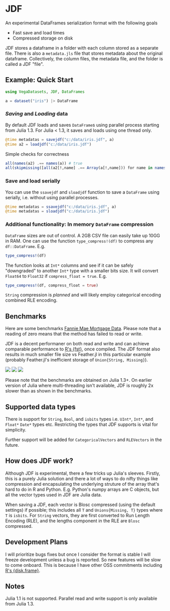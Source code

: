 # JDF
An experimental DataFrames serialization format with the following goals
* Fast save and load times
* Compressed storage on disk

JDF stores a dataframe in a folder with each column stored as a separate file. There is also a `metadata.jls` file that stores metadata about the original dataframe. Collectively, the column files, the metadata file, and the folder is called a JDF "file".

## Example: Quick Start

```julia
using VegaDatasets, JDF, DataFrames

a = dataset("iris") |> DataFrame
```

### *Saving* and *Loading* data
By default JDF loads and saves `DataFrame`s using parallel process starting from Julia 1.3. For Julia < 1.3, it saves and loads using one thread only.
```julia
@time metadatas = savejdf("c:/data/iris.jdf", a)
@time a2 = loadjdf("c:/data/iris.jdf")
```

Simple checks for correctness
```julia
all(names(a2) .== names(a)) # true
all(skipmissing([all(a2[!,name] .== Array(a[!,name])) for name in names(a2)])) #true
```

### Save and load serially
You can use the `ssavejdf` and `sloadjdf` function to save a `DataFrame` using
serially, i.e. without using parallel processes.
```julia
@time metadatas = ssavejdf("c:/data/iris.jdf", a)
@time metadatas = sloadjdf("c:/data/iris.jdf")
```

### Additional functionality: In memory `DataFrame` compression
`DataFrame` sizes are out of control. A 2GB CSV file can easily take up 10GG in RAM. One can use the function `type_compress!(df)`  to compress any `df::DataFrame`. E.g.

```julia
type_compress!(df)
```

The function looks at `Int*` columns and see if it can be safely "downgraded" to another `Int*` type with a smaller bits size. It will convert `Float64` to `Float32` if `compress_float = true`. E.g.

```julia
type_compress!(df, compress_float = true)
```

`String` compression is _planned_ and will likely employ categorical encoding combined RLE encoding.

## Benchmarks
Here are some benchmarks [Fannie Mae Mortgage Data](https://docs.rapids.ai/datasets/mortgage-data). Please note that a reading of zero means that the method has failed to read or write.

JDF is a decent performaner on both read and write and can achieve comparable performance to [R's {fst}](https://www.fstpackage.org/), once compiled. The JDF format also results in much smaller file size vs Feather.jl in this particular example (probably Feather.jl's inefficient storage of `Union{String, Missing}`).

![](benchmarks/results/fannie-mae-read-Performance_2004Q3.txt.png)
![](benchmarks/results/fannie-mae-write-Performance_2004Q3.txt.png)
![](benchmarks/results/fannie-mae-filesize-Performance_2004Q3.txt.png)

Please note that the benchmarks are obtained on Julia 1.3+. On earlier version of Julia where multi-threading isn't available, JDF is roughly 2x slower than as shown in the benchmarks.

## Supported data types
There is support for `String`, `Bool`, and `isbits` types i.e. `UInt*`, `Int*`, and `Float*` `Date*` types etc.  Restricting the types that JDF supports is vital for simplicity.

Further support will be added for `CategoricalVectors` and `RLEVectors` in the future.

## How does JDF work?
Although JDF is experimental, there a few tricks up Julia's sleeves. Firstly, this is a purely Julia solution and there a lot of ways to do nifty things like compression and encapsulating the underlying struture of the array that's hard to do in R and Python. E.g. Python's numpy arrays are C objects, but all the vector types used in JDF are Julia data.

When saving a JDF, each vector is Blosc compressed (using the default settings) if possible; this includes all `T` and `Unions{Missing, T}` types where `T` is `isbits`. For `String` vectors, they are first converted to Run Length Encoding (RLE), and the lengths component in the RLE are `Blosc` compressed.

## Development Plans
I will prioritize bugs fixes but once I consider the format is stable I will freeze development unless a bug is reported. So new features will be slow to come onboard. This is because I have other OSS commitments including [R's {disk.frame}](http:/diskframe.com).

## Notes
Julia 1.1 is not supported.
Parallel read and write support is only available from Julia 1.3.
